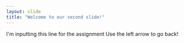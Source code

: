 ```yaml
---
layout: slide
title: "Welcome to our second slide!"
---
```

I'm inputting this line for the assignment 
Use the left arrow to go back!